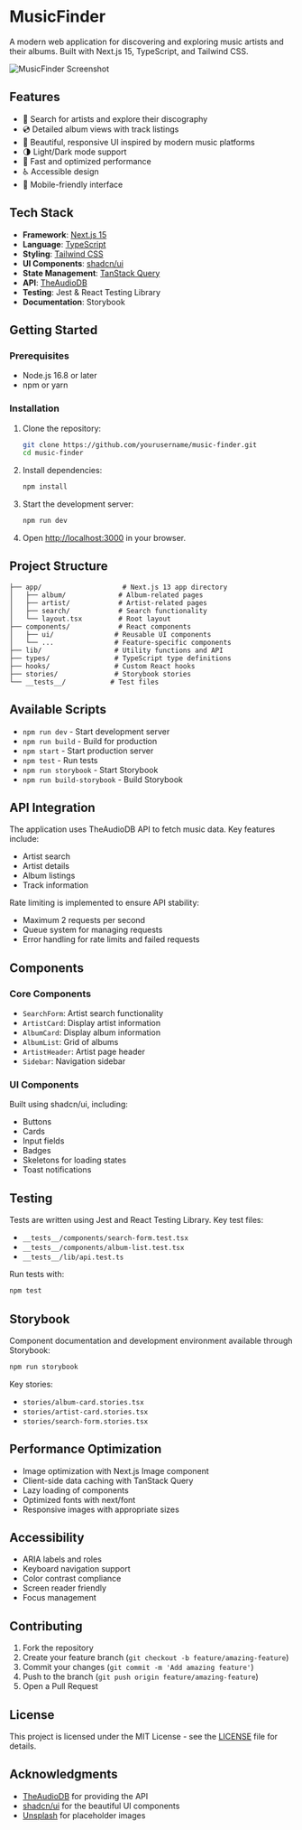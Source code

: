 # MusicFinder

A modern web application for discovering and exploring music artists and their albums. Built with Next.js 15, TypeScript, and Tailwind CSS.

![MusicFinder Screenshot](https://images.unsplash.com/photo-1511671782779-c97d3d27a1d4?q=80&w=1200&auto=format&fit=crop)

## Features

- 🎵 Search for artists and explore their discography
- 💿 Detailed album views with track listings
- 🎨 Beautiful, responsive UI inspired by modern music platforms
- 🌗 Light/Dark mode support
- 🚀 Fast and optimized performance
- ♿ Accessible design
- 📱 Mobile-friendly interface

## Tech Stack

- **Framework**: [Next.js 15](https://nextjs.org/)
- **Language**: [TypeScript](https://www.typescriptlang.org/)
- **Styling**: [Tailwind CSS](https://tailwindcss.com/)
- **UI Components**: [shadcn/ui](https://ui.shadcn.com/)
- **State Management**: [TanStack Query](https://tanstack.com/query)
- **API**: [TheAudioDB](https://www.theaudiodb.com/)
- **Testing**: Jest & React Testing Library
- **Documentation**: Storybook

## Getting Started

### Prerequisites

- Node.js 16.8 or later
- npm or yarn

### Installation

1. Clone the repository:
   ```bash
   git clone https://github.com/yourusername/music-finder.git
   cd music-finder
   ```

2. Install dependencies:
   ```bash
   npm install
   ```

3. Start the development server:
   ```bash
   npm run dev
   ```

4. Open [http://localhost:3000](http://localhost:3000) in your browser.

## Project Structure

```
├── app/                    # Next.js 13 app directory
│   ├── album/             # Album-related pages
│   ├── artist/            # Artist-related pages
│   ├── search/            # Search functionality
│   └── layout.tsx         # Root layout
├── components/            # React components
│   ├── ui/               # Reusable UI components
│   └── ...               # Feature-specific components
├── lib/                  # Utility functions and API
├── types/                # TypeScript type definitions
├── hooks/                # Custom React hooks
├── stories/              # Storybook stories
└── __tests__/           # Test files
```

## Available Scripts

- `npm run dev` - Start development server
- `npm run build` - Build for production
- `npm start` - Start production server
- `npm test` - Run tests
- `npm run storybook` - Start Storybook
- `npm run build-storybook` - Build Storybook

## API Integration

The application uses TheAudioDB API to fetch music data. Key features include:

- Artist search
- Artist details
- Album listings
- Track information

Rate limiting is implemented to ensure API stability:
- Maximum 2 requests per second
- Queue system for managing requests
- Error handling for rate limits and failed requests

## Components

### Core Components

- `SearchForm`: Artist search functionality
- `ArtistCard`: Display artist information
- `AlbumCard`: Display album information
- `AlbumList`: Grid of albums
- `ArtistHeader`: Artist page header
- `Sidebar`: Navigation sidebar

### UI Components

Built using shadcn/ui, including:
- Buttons
- Cards
- Input fields
- Badges
- Skeletons for loading states
- Toast notifications

## Testing

Tests are written using Jest and React Testing Library. Key test files:

- `__tests__/components/search-form.test.tsx`
- `__tests__/components/album-list.test.tsx`
- `__tests__/lib/api.test.ts`

Run tests with:
```bash
npm test
```

## Storybook

Component documentation and development environment available through Storybook:

```bash
npm run storybook
```

Key stories:
- `stories/album-card.stories.tsx`
- `stories/artist-card.stories.tsx`
- `stories/search-form.stories.tsx`

## Performance Optimization

- Image optimization with Next.js Image component
- Client-side data caching with TanStack Query
- Lazy loading of components
- Optimized fonts with next/font
- Responsive images with appropriate sizes

## Accessibility

- ARIA labels and roles
- Keyboard navigation support
- Color contrast compliance
- Screen reader friendly
- Focus management

## Contributing

1. Fork the repository
2. Create your feature branch (`git checkout -b feature/amazing-feature`)
3. Commit your changes (`git commit -m 'Add amazing feature'`)
4. Push to the branch (`git push origin feature/amazing-feature`)
5. Open a Pull Request

## License

This project is licensed under the MIT License - see the [LICENSE](LICENSE) file for details.

## Acknowledgments

- [TheAudioDB](https://www.theaudiodb.com/) for providing the API
- [shadcn/ui](https://ui.shadcn.com/) for the beautiful UI components
- [Unsplash](https://unsplash.com/) for placeholder images
